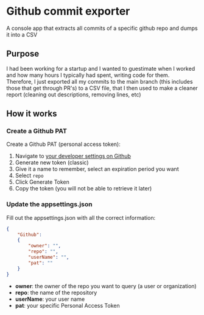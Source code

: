 # Github commit exporter

A console app that extracts all commits of a specific github repo and dumps it into a CSV

## Purpose

I had been working for a startup and I wanted to guestimate when I worked and how many hours I typically had spent, writing code for them.  
Therefore, I just exported all my commits to the main branch (this includes those that get through PR's) to a CSV file, that I then used to make a cleaner report (cleaning out descriptions, removing lines, etc)

## How it works

### Create a Github PAT

Create a Github PAT (personal access token):

1. Navigate to [your developer settings on Github](https://github.com/settings/tokens)
1. Generate new token (classic)
1. Give it a name to remember, select an expiration period you want
1. Select `repo`
1. Click Generate Token
1. Copy the token (you will not be able to retrieve it later)

### Update the appsettings.json

Fill out the appsettings.json with all the correct information:

```json
{
    "Github": 
    {
        "owner": "",
        "repo": "",
        "userName": "",
        "pat": ""
    }
}
```

- **owner**: the owner of the repo you want to query (a user or organization)
- **repo**: the name of the repository
- **userName**: your user name
- **pat**: your specific Personal Access Token